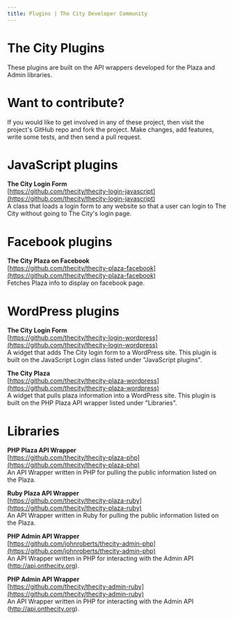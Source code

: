 ```yaml
---
title: Plugins | The City Developer Community
---
```


# The City Plugins

These plugins are built on the API wrappers developed for the Plaza and Admin libraries.


# Want to contribute?

If you would like to get involved in any of these project, then visit the project's GitHub repo and fork the project.  Make changes, add features, write some tests, and then send a pull request.  


# JavaScript plugins

**The City Login Form**  
[https://github.com/thecity/thecity-login-javascript](https://github.com/thecity/thecity-login-javascript)  
A class that loads a login form to any website so that a user can login to The City without going to The City's login page.

# Facebook plugins  

**The City Plaza on Facebook**  
[https://github.com/thecity/thecity-plaza-facebook](https://github.com/thecity/thecity-plaza-facebook)  
Fetches Plaza info to display on facebook page.  


# WordPress plugins  

**The City Login Form**  
[https://github.com/thecity/thecity-login-wordpress](https://github.com/thecity/thecity-login-wordpress)  
A widget that adds The City login form to a WordPress site.  This plugin is built on the JavaScript Login class listed under "JavaScript plugins".

**The City Plaza**  
[https://github.com/thecity/thecity-plaza-wordpress](https://github.com/thecity/thecity-plaza-wordpress)  
A widget that pulls plaza information into a WordPress site.  This plugin is built on the PHP Plaza API wrapper listed under "Libraries".


# Libraries  
**PHP Plaza API Wrapper**  
[https://github.com/thecity/thecity-plaza-php](https://github.com/thecity/thecity-plaza-php)  
An API Wrapper written in PHP for pulling the public information listed on the Plaza.

**Ruby Plaza API Wrapper**  
[https://github.com/thecity/thecity-plaza-ruby](https://github.com/thecity/thecity-plaza-ruby)  
An API Wrapper written in Ruby for pulling the public information listed on the Plaza.

**PHP Admin API Wrapper**  
[https://github.com/johnroberts/thecity-admin-php](https://github.com/johnroberts/thecity-admin-php)  
An API Wrapper written in PHP for interacting with the Admin API (http://api.onthecity.org).

**PHP Admin API Wrapper**  
[https://github.com/thecity/thecity-admin-ruby](https://github.com/thecity/thecity-admin-ruby)  
An API Wrapper written in PHP for interacting with the Admin API (http://api.onthecity.org).

